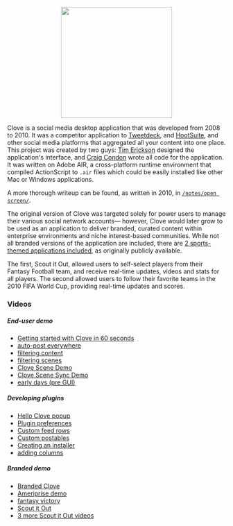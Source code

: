 <p align="center">
  <img src="https://raw.githubusercontent.com/crcn/clove/master/design/Clove%20Icon/Clove.png" width="256" height="256" />
</p>

Clove is a social media desktop application that was developed from 2008 to 2010. It was a competitor application to [Tweetdeck](https://tweetdeck.twitter.com/), and [HootSuite](https://hootsuite.com/), and other social media platforms that aggregated all your content into one place. This project was created by two guys: [Tim Erickson](https://neutyp.com/) designed the application's interface, and
[Craig Condon](http://crcn.io/) wrote all code for the application. It was written on Adobe AIR, a cross-platform runtime environment that compiled ActionScript to `.air` files which could be easily installed like other Mac or Windows applications.

A more thorough writeup can be found, as written in 2010, in [`/notes/open screen/`](https://github.com/crcn/clove/blob/master/notes/open%20screen/Writeup.pdf).

The original version of Clove was targeted solely for power users to manage their various social network accounts— however, Clove would later grow to be used as an application to deliver branded, curated content within enterprise environments and niche interest-based communities. While not all branded versions of the application are included, there are [2 sports-themed applications included](https://github.com/crcn/clove/tree/master/compiled%20air%20apps/partner%20versions), as originally publicly available.

The first, Scout it Out, allowed users to self-select players from their Fantasy Football team, and receive real-time updates, videos and stats for all players. The second allowed users to follow their favorite teams in the 2010 FIFA World Cup, providing real-time updates and scores.

### Videos
##### End-user demo
- [Getting started with Clove in 60 seconds](https://www.youtube.com/watch?v=-evt55kkfo8)
- [auto-post everywhere](https://www.youtube.com/watch?v=R1gFjgVzvPs)
- [filtering content](https://www.youtube.com/watch?v=J9NWqjvhq8k)
- [filtering scenes](https://www.youtube.com/watch?v=QR9jhARbFME)
- [Clove Scene Demo](https://www.youtube.com/watch?v=4mfpifCktpo)
- [Clove Scene Sync Demo](https://www.youtube.com/watch?v=dgrVWxYM7Ik)
- [early days (pre GUI)](https://www.youtube.com/playlist?list=PL_9d3q-RYY-sEuTMOnuYjzhz_j5-YK1Sw)

##### Developing plugins
- [Hello Clove popup](https://www.youtube.com/watch?v=R6ifiva5Jzg&feature=youtu.be)
- [Plugin preferences](https://youtu.be/MnkIuIB74mc)
- [Custom feed rows](https://www.youtube.com/watch?v=wFASqCYWBSM&feature=youtu.be)
- [Custom postables](https://www.youtube.com/watch?v=EisDsSuXIBk&feature=youtu.be)
- [Creating an installer](https://www.youtube.com/watch?v=vJe5sbpMYo8&feature=youtu.be)
- [adding columns](https://www.youtube.com/watch?v=n3ME85D00OI&feature=youtu.be)

##### Branded demo
- [Branded Clove](https://www.youtube.com/watch?v=oZ2HeK3nx7Y)
- [Ameriprise demo](https://www.youtube.com/watch?v=v1EYy-qLHJE)
- [fantasy victory](https://www.youtube.com/watch?v=3XQishsk3OI)
- [Scout it Out](https://www.youtube.com/watch?v=Lhbk0Jo3C9Y)
- [3 more Scout it Out videos](https://www.youtube.com/playlist?list=PL_9d3q-RYY-ubIBC8fyT1uRi3GlcTJbch)
